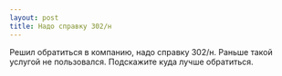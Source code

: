 ```yaml
---
layout: post 
title: Надо справку 302/н 
--- 
```

Решил обратиться в компанию, надо справку 302/н. Раньше такой услугой не пользовался. Подскажите куда лучше обратиться.